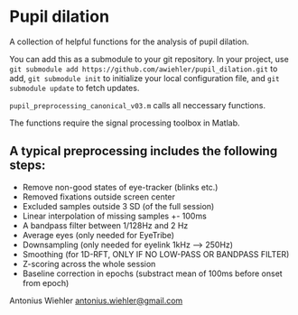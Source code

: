 # Pupil dilation
A collection of helpful functions for the analysis of pupil dilation.

You can add this as a submodule to your git repository. In your project, use `git submodule add https://github.com/awiehler/pupil_dilation.git` to add,  `git submodule init` to initialize your local configuration file, and `git submodule update` to fetch updates.

`pupil_preprocessing_canonical_v03.m` calls all neccessary functions.

The functions require the signal processing toolbox in Matlab. 

## A typical preprocessing includes the following steps:

- Remove non-good states of eye-tracker (blinks etc.)
- Removed fixations outside screen center
- Excluded samples outside 3 SD (of the full session)
- Linear interpolation of missing samples +- 100ms
- A bandpass filter between 1/128Hz and 2 Hz
- Average eyes (only needed for EyeTribe)
- Downsampling (only needed for eyelink 1kHz --> 250Hz)
- Smoothing (for 1D-RFT, ONLY IF NO LOW-PASS OR BANDPASS FILTER)
- Z-scoring across the whole session
- Baseline correction in epochs (substract mean of 100ms before onset from epoch)


Antonius Wiehler <antonius.wiehler@gmail.com>
